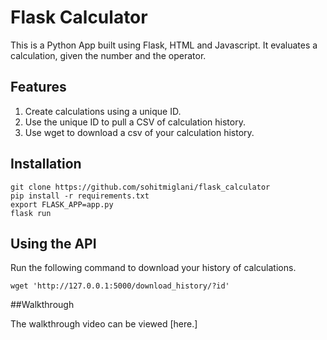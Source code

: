 # Flask Calculator

This is a Python App built using Flask, HTML and Javascript. It evaluates a calculation, given the number and the operator.

## Features
1. Create calculations using a unique ID.
2. Use the unique ID to pull a CSV of calculation history.
3. Use wget to download a csv of your calculation history.

## Installation

```terminal
git clone https://github.com/sohitmiglani/flask_calculator
pip install -r requirements.txt
export FLASK_APP=app.py
flask run
```

## Using the API

Run the following command to download your history of calculations.

```terminal
wget 'http://127.0.0.1:5000/download_history/?id'
```

##Walkthrough

The walkthrough video can be viewed [here.]
